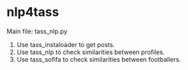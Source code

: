 # nlp4tass
Main file: tass_nlp.py

1. Use tass_instaloader to get posts.
2. Use tass_nlp to check similarities between profiles.
3. Use tass_sofifa to check similarities between footballers.
